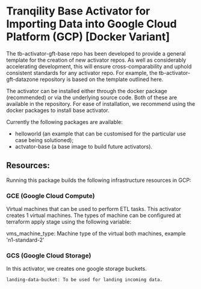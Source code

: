 # Tranqility Base Activator for Importing Data into Google Cloud Platform (GCP) [Docker Variant]

The tb-activator-gft-base repo has been developed to provide a general template for the creation of new activator repos. As well as considerably accelerating development, this will ensure cross-comparability and uphold consistent standards for any activator repo. For example, the tb-activator-gft-datazone repository is based on the template outlined here.

The activator can be installed either through the docker package (recommended) or via the underlying source code. Both of these are available in the repository. For ease of installation, we recommend using the docker packages to install base activator.  

Currently the following packages are available:
* helloworld (an example that can be customised for the particular use case being solutioned);
* actvator-base (a base image to build future activators).

## Resources:
Running this package builds the following infrastructure resources in GCP:

### GCE (Google Cloud Compute)

Virtual machines that can be used to perform ETL tasks. This activator creates 1 virtual machines. The types of machine can be configured at terraform apply stage using the following variable:

vms_machine_type: Machine type of the virtual both machines, example 'n1-standard-2'

### GCS (Google Cloud Storage)

In this activator, we creates one google storage buckets.

    landing-data-bucket: To be used for landing incoming data.
